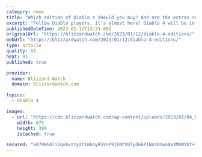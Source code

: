 ```yaml
---
category: news
title: "Which edition of Diablo 4 should you buy? And are the extras really worth the cost?"
excerpt: "Fellow Diablo players, it’s almost here! Diablo 4 will be in our collective grasp on June 6. And while the game itself is a one-off purchase, Blizzard has ..."
publishedDateTime: 2023-01-12T13:31:00Z
originalUrl: "https://blizzardwatch.com/2023/01/12/diablo-4-editions/"
webUrl: "https://blizzardwatch.com/2023/01/12/diablo-4-editions/"
type: article
quality: 81
heat: 81
published: true

provider:
  name: Blizzard Watch
  domain: blizzardwatch.com

topics:
  - Diablo 4

images:
  - url: "https://cdn.blizzardwatch.com/wp-content/uploads/2023/01/D4_BattleNetShopPageHeader.jpg"
    width: 675
    height: 380
    isCached: true

secured: "k079NG4li2qvbxzzy2t1mkoyB5VoP9jbNtVUTyO66PINnz8zwnAkXMUWYbf+lKNhOrAwhzFNr9y0EXQBJbTqqH2jmqztKI9MkpFRmQnWCJZ0MESlyE833aFWKT7PIW8pwG/9NWWEZvR2/QCdQh6qHBAKwwKuQ9zB9Sc+2ewXiinKDJmhf7gRSVnih6mXABgjsiWKz6dTFjiS7ivvVqzgp1FA8OgIBUEZgVW9b2C/fjKbUp74fre6w+s92GVPEhtTQuG4OOK5+Q/ClEW4XmSYIf4vWpfQ2qdR4MxjJesQGp6BdyHuJmKvf6MYMvw9Lyqib8sVal8QqZrKnSMaAWF619w7K+n3Pi3YFmBlQqVpIq4=;aEHZLsyZkd3A6b6jOEtyRA=="
---
```


